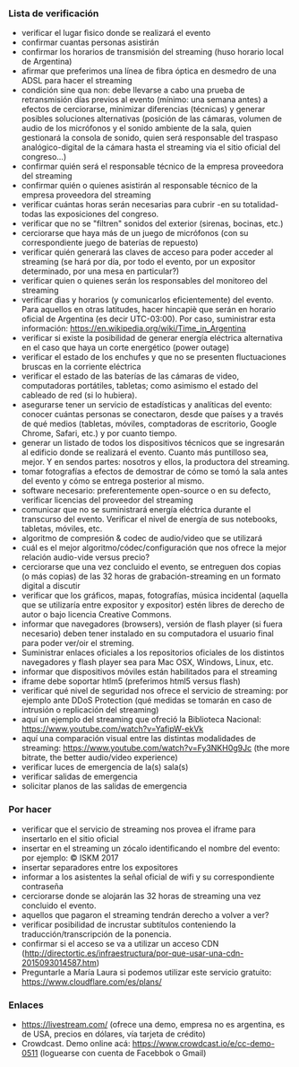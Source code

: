 ### Lista de verificación
* verificar el lugar fìsico donde se realizará el evento
* confirmar cuantas personas asistirán
* confirmar los horarios de transmisión del streaming (huso horario local de Argentina)
* afirmar que preferimos una línea de fibra óptica en desmedro de una ADSL para hacer el streaming
* condición sine qua non: debe llevarse a cabo una prueba de retransmisión días previos al evento (mínimo: una semana antes) a efectos de cerciorarse, minimizar diferencias (técnicas) y generar posibles soluciones alternativas (posición de las cámaras, volumen de audio de los micrófonos y el sonido ambiente de la sala, quien gestionará la consola de sonido, quien será responsable del traspaso analógico-digital de la cámara hasta el streaming via el sitio oficial del congreso...) 
* confirmar quién será el responsable técnico de la empresa proveedora del streaming
* confirmar quién o quienes asistirán al responsable técnico de la empresa proveedora del streaming
* verificar cuántas horas serán necesarias para cubrir -en su totalidad- todas las exposiciones del congreso.
* verificar que no se "filtren" sonidos del exterior (sirenas, bocinas, etc.)
* cerciorarse que haya más de un juego de micrófonos (con su correspondiente juego de baterías de repuesto)
* verificar quién generará las claves de acceso para poder acceder al streaming (se hará por día, por todo el evento, por un expositor determinado, por una mesa en particular?)
* verificar quien o quienes serán los responsables del monitoreo del streaming
* verificar dìas y horarios (y comunicarlos eficientemente) del evento. Para aquellos en otras latitudes, hacer hincapiè que serán en horario oficial de Argentina (es decir UTC-03:00). Por caso, suministrar esta información: https://en.wikipedia.org/wiki/Time_in_Argentina
* verificar si existe la posibilidad de generar energía eléctrica alternativa en el caso que haya un corte energético (power outage)
* verificar el estado de los enchufes y que no se presenten fluctuaciones bruscas en la corriente eléctrica
* verificar el estado de las baterías de las cámaras de video, computadoras portátiles, tabletas; como asimismo el estado del cableado de red (si lo hubiera).
* asegurarse tener un servicio de estadísticas y analíticas del evento: conocer cuántas personas se conectaron, desde que países y a través de qué medios (tabletas, móviles, comptadoras de escritorio, Google Chrome, Safari, etc.) y por cuanto tiempo. 
* generar un listado de todos los dispositivos técnicos que se ingresarán al edificio donde se realizará el evento. Cuanto más puntilloso sea, mejor. Y en sendos partes: nosotros y ellos, la productora del streaming.
* tomar fotografías a efectos de demostrar de cómo se tomó la sala antes del evento y cómo se entrega posterior al mismo.
* software necesario: preferentemente open-source o en su defecto, verificar licencias del proveedor del streaming
* comunicar que no se suministrará energía eléctrica durante el transcurso del evento. Verificar el nivel de energía de sus notebooks, tabletas, móviles, etc.
* algoritmo de compresión & codec de audio/video que se utilizará
* cuál es el mejor algoritmo/códec/configuración que nos ofrece la mejor relación audio-vide versus precio?
* cerciorarse que una vez concluido el evento, se entreguen dos copias (o más copias) de las 32 horas de grabación-streaming en un formato digital a discutir 
* verificar que los gráficos, mapas, fotografías, música incidental (aquella que se utilizaría entre expositor y expositor) estén libres de derecho de autor o bajo licencia Creative Commons.
* informar que navegadores (browsers), versión de flash player (si fuera necesario) deben tener instalado en su computadora el usuario final para poder ver/oir el streming. 
* Suministrar enlaces oficiales a los repositorios oficiales de los distintos navegadores y flash player sea para Mac OSX, Windows, Linux, etc. 
* informar que dispositivos móviles están habilitados para el streaming
* iframe debe soportar htlm5 (preferimos html5 versus flash)
* verificar qué nivel de seguridad nos ofrece el servicio de streaming: por ejemplo ante DDoS Protection (qué medidas se tomarán en caso de intrusión o replicación del streaming)
* aquí un ejemplo del streaming que ofreció la Biblioteca Nacional: https://www.youtube.com/watch?v=YafipW-ekVk
* aquí una comparación visual entre las distintas modalidades de streaming: https://www.youtube.com/watch?v=Fy3NKH0g9Jc    (the more bitrate, the better audio/video experience)
* verificar luces de emergencia de la(s) sala(s)
* verificar salidas de emergencia
* solicitar planos de las salidas de emergencia


### Por hacer
* verificar que el servicio de streaming nos provea el iframe para insertarlo en el sitio oficial
* insertar en el streaming un zócalo identificando el nombre del evento: por ejemplo: © ISKM 2017 
* insertar separadores entre los expositores
* informar a los asistentes la señal oficial de wifi y su correspondiente contraseña
* cerciorarse donde se alojarán las 32 horas de streaming una vez concluido el evento. 
* aquellos que pagaron el streaming tendrán derecho a volver a ver? 
* verificar posibilidad de incrustar subtítulos conteniendo la traducción/transcripción de la ponencia.
* confirmar si el acceso se va a utilizar un acceso CDN (http://directortic.es/infraestructura/por-que-usar-una-cdn-2015093014587.htm) 
* Preguntarle a María Laura si podemos utilizar este servicio gratuito: https://www.cloudflare.com/es/plans/ 

### Enlaces
* https://livestream.com/  (ofrece una demo, empresa no es argentina, es de USA, precios en dólares, vía tarjeta de crédito)
* Crowdcast. Demo online acá: https://www.crowdcast.io/e/cc-demo-0511  (loguearse con cuenta de Facebbok o Gmail)


